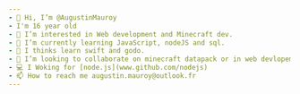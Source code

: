 ```yaml
---
- 👋 Hi, I’m @AugustinMauroy
- I'm 16 year old
- 👀 I’m interested in Web development and Minecraft dev.
- 🌱 I’m currently learning JavaScript, nodeJS and sql.
- 🤔 I thinks learn swift and godo.
- 💞️ I’m looking to collaborate on minecraft datapack or in web devlopement'
- 💻 I Woking for [node.js](www.github.com/nodejs)
- 📫 How to reach me augustin.mauroy@outlook.fr
---
```

